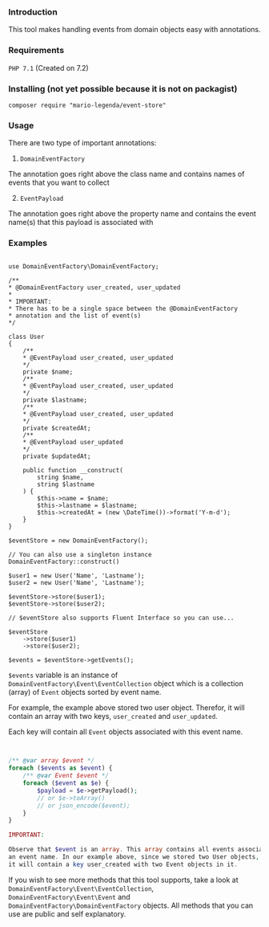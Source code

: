 ### Introduction

This tool makes handling events from domain objects easy with annotations.

### Requirements

`PHP 7.1` (Created on 7.2)

### Installing (not yet possible because it is not on packagist)

`composer require "mario-legenda/event-store"`

### Usage

There are two type of important annotations:

1. `DomainEventFactory`

The annotation goes right above the class name and contains 
names of events that you want to collect

2. `EventPayload`

The annotation goes right above the property name and contains
the event name(s) that this payload is associated with

### Examples

```

use DomainEventFactory\DomainEventFactory;

/**
* @DomainEventFactory user_created, user_updated
*
* IMPORTANT: 
* There has to be a single space between the @DomainEventFactory 
* annotation and the list of event(s)
*/

class User 
{
    /**
    * @EventPayload user_created, user_updated
    */
    private $name;
    /**
    * @EventPayload user_created, user_updated
    */
    private $lastname;
    /**
    * @EventPayload user_created, user_updated
    */
    private $createdAt;
    /**
    * @EventPayload user_updated
    */
    private $updatedAt;
    
    public function __construct(
        string $name,
        string $lastname
    ) {
        $this->name = $name;
        $this->lastname = $lastname;
        $this->createdAt = (new \DateTime())->format('Y-m-d');
    }
}

$eventStore = new DomainEventFactory();

// You can also use a singleton instance DomainEventFactory::construct()

$user1 = new User('Name', 'Lastname');
$user2 = new User('Name', 'Lastname');

$eventStore->store($user1);
$eventStore->store($user2);

// $eventStore also supports Fluent Interface so you can use...

$eventStore
    ->store($user1)
    ->store($user2);
    
$events = $eventStore->getEvents();

```

`$events` variable is an instance of `DomainEventFactory\Event\EventCollection` object
which is a collection (array) of `Event` objects sorted by event name.

For example, the example above stored two user object. Therefor,
it will contain an array with two keys, `user_created` and `user_updated`.

Each key will contain all `Event` objects associated with this event name.

```php


/** @var array $event */
foreach ($events as $event) {
    /** @var Event $event */
    foreach ($event as $e) {
        $payload = $e->getPayload();
        // or $e->toArray()
        // or json_encode($event);
    }
}

IMPORTANT:

Observe that $event is an array. This array contains all events associated with 
an event name. In our example above, since we stored two User objects,
it will contain a key user_created with two Event objects in it.

```

If you wish to see more methods that this tool supports, take a look
at `DomainEventFactory\Event\EventCollection`, `DomainEventFactory\Event\Event` and 
`DomainEventFactory\DomainEventFactory` objects. All methods that you can use are public
and self explanatory.



